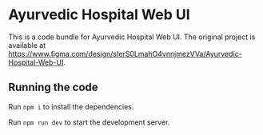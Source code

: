 
  # Ayurvedic Hospital Web UI

  This is a code bundle for Ayurvedic Hospital Web UI. The original project is available at https://www.figma.com/design/sIerS0LmahO4vnnjmezVVa/Ayurvedic-Hospital-Web-UI.

  ## Running the code

  Run `npm i` to install the dependencies.

  Run `npm run dev` to start the development server.
  